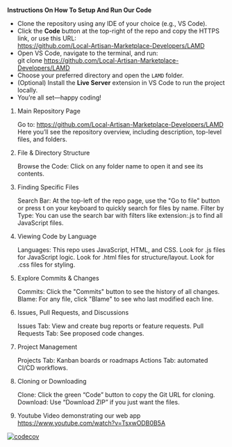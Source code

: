 **Instructions On How To Setup And Run Our Code**
- Clone the repository using any IDE of your choice (e.g., VS Code).
- Click the **Code** button at the top-right of the repo and copy the HTTPS link, or use this URL:  
  https://github.com/Local-Artisan-Marketplace-Developers/LAMD
- Open VS Code, navigate to the terminal, and run:  
  git clone https://github.com/Local-Artisan-Marketplace-Developers/LAMD
- Choose your preferred directory and open the `LAMD` folder.
- (Optional) Install the **Live Server** extension in VS Code to run the project locally.
- You’re all set—happy coding!

  
 1. Main Repository Page

    Go to: https://github.com/Local-Artisan-Marketplace-Developers/LAMD
    Here you’ll see the repository overview, including description, top-level files, and folders.

2. File & Directory Structure

    Browse the Code: Click on any folder name to open it and see its contents.

3. Finding Specific Files

    Search Bar: At the top-left of the repo page, use the "Go to file" button or press t on your keyboard to quickly search for files by name.
    Filter by Type: You can use the search bar with filters like extension:.js to find all JavaScript files.

4. Viewing Code by Language

    Languages: This repo uses JavaScript, HTML, and CSS.
        Look for .js files for JavaScript logic.
        Look for .html files for structure/layout.
        Look for .css files for styling.

5. Explore Commits & Changes

    Commits: Click the "Commits" button to see the history of all changes.
    Blame: For any file, click "Blame" to see who last modified each line.

6. Issues, Pull Requests, and Discussions

    Issues Tab: View and create bug reports or feature requests.
    Pull Requests Tab: See proposed code changes.

7. Project Management

    Projects Tab: Kanban boards or roadmaps
    Actions Tab: automated CI/CD workflows.

8. Cloning or Downloading

    Clone: Click the green “Code” button to copy the Git URL for cloning.
    Download: Use “Download ZIP” if you just want the files.
9. Youtube Video demonstrating our web app
   https://www.youtube.com/watch?v=TsxwODB0B5A



[![codecov](https://codecov.io/github/Local-Artisan-Marketplace-Developers/LAMD/graph/badge.svg?token=6NNENJZZ7F)](https://codecov.io/github/Local-Artisan-Marketplace-Developers/LAMD)
